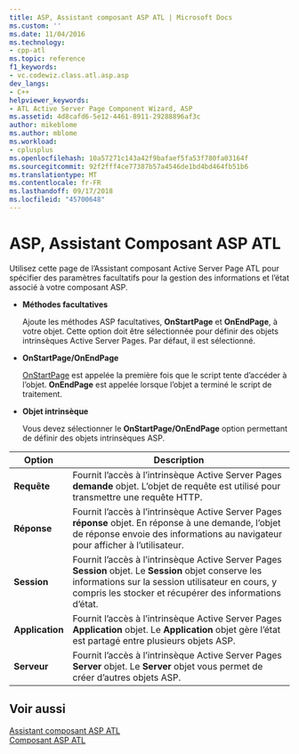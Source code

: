 ```yaml
---
title: ASP, Assistant composant ASP ATL | Microsoft Docs
ms.custom: ''
ms.date: 11/04/2016
ms.technology:
- cpp-atl
ms.topic: reference
f1_keywords:
- vc.codewiz.class.atl.asp.asp
dev_langs:
- C++
helpviewer_keywords:
- ATL Active Server Page Component Wizard, ASP
ms.assetid: 4d8cafd6-5e12-4461-8911-29288896af3c
author: mikeblome
ms.author: mblome
ms.workload:
- cplusplus
ms.openlocfilehash: 10a57271c143a42f9bafaef5fa53f780fa03164f
ms.sourcegitcommit: 92f2fff4ce77387b57a4546de1bd4bd464fb51b6
ms.translationtype: MT
ms.contentlocale: fr-FR
ms.lasthandoff: 09/17/2018
ms.locfileid: "45700648"
---
```

# <a name="asp-atl-active-server-page-component-wizard"></a>ASP, Assistant Composant ASP ATL

Utilisez cette page de l’Assistant composant Active Server Page ATL pour spécifier des paramètres facultatifs pour la gestion des informations et l’état associé à votre composant ASP.

- **Méthodes facultatives**  

   Ajoute les méthodes ASP facultatives, **OnStartPage** et **OnEndPage**, à votre objet. Cette option doit être sélectionnée pour définir des objets intrinsèques Active Server Pages. Par défaut, il est sélectionné.

- **OnStartPage/OnEndPage**

   [OnStartPage](https://msdn.microsoft.com/library/ms691624.aspx) est appelée la première fois que le script tente d’accéder à l’objet. **OnEndPage** est appelée lorsque l’objet a terminé le script de traitement.

- **Objet intrinsèque**  

   Vous devez sélectionner le **OnStartPage/OnEndPage** option permettant de définir des objets intrinsèques ASP.

|Option|Description|
|------------|-----------------|
|**Requête**|Fournit l’accès à l’intrinsèque Active Server Pages **demande** objet. L’objet de requête est utilisé pour transmettre une requête HTTP.|
|**Réponse**|Fournit l’accès à l’intrinsèque Active Server Pages **réponse** objet. En réponse à une demande, l’objet de réponse envoie des informations au navigateur pour afficher à l’utilisateur.|
|**Session**|Fournit l’accès à l’intrinsèque Active Server Pages **Session** objet. Le **Session** objet conserve les informations sur la session utilisateur en cours, y compris les stocker et récupérer des informations d’état.|
|**Application**|Fournit l’accès à l’intrinsèque Active Server Pages **Application** objet. Le **Application** objet gère l’état est partagé entre plusieurs objets ASP.|
|**Serveur**|Fournit l’accès à l’intrinsèque Active Server Pages **Server** objet. Le **Server** objet vous permet de créer d’autres objets ASP.|

## <a name="see-also"></a>Voir aussi

[Assistant composant ASP ATL](../../atl/reference/atl-active-server-page-component-wizard.md)   
[Composant ASP ATL](../../atl/reference/adding-an-atl-active-server-page-component.md)

